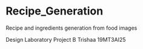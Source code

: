 # Recipe_Generation
Recipe and ingredients generation from food images

Design Laboratory Project 
B Trishaa
19MT3AI25

